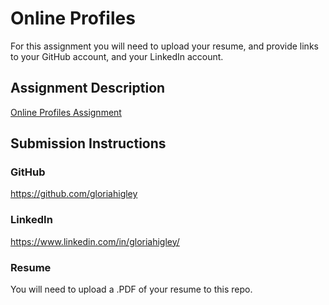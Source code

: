 # Online Profiles
For this assignment you will need to upload your resume, and provide links to your GitHub account, and your LinkedIn account.

## Assignment Description
[Online Profiles Assignment](https://education.launchcode.org/liftoff/assignments/online-profiles/)

## Submission Instructions

### GitHub
https://github.com/gloriahigley

### LinkedIn
https://www.linkedin.com/in/gloriahigley/ 

### Resume
You will need to upload a .PDF of your resume to this repo.